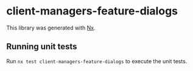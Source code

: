 # client-managers-feature-dialogs

This library was generated with [Nx](https://nx.dev).

## Running unit tests

Run `nx test client-managers-feature-dialogs` to execute the unit tests.

